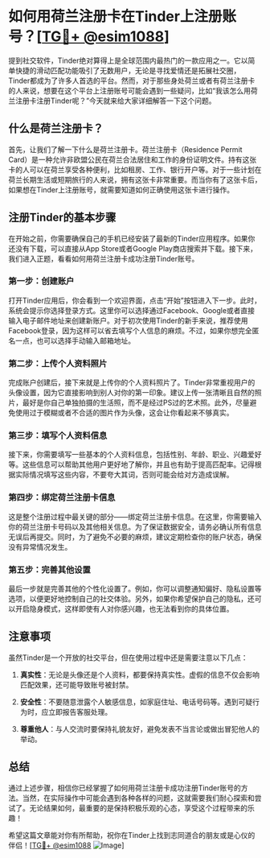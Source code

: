 # 如何用荷兰注册卡在Tinder上注册账号？[[TG💪+ @esim1088](https://t.me/s/esim1088)]

提到社交软件，Tinder绝对算得上是全球范围内最热门的一款应用之一。它以简单快捷的滑动匹配功能吸引了无数用户，无论是寻找爱情还是拓展社交圈，Tinder都成为了许多人首选的平台。然而，对于那些身处荷兰或者有荷兰注册卡的人来说，想要在这个平台上注册账号可能会遇到一些疑问，比如“我该怎么用荷兰注册卡注册Tinder呢？”今天就来给大家详细解答一下这个问题。

## 什么是荷兰注册卡？

首先，让我们了解一下什么是荷兰注册卡。荷兰注册卡（Residence Permit Card）是一种允许非欧盟公民在荷兰合法居住和工作的身份证明文件。持有这张卡的人可以在荷兰享受各种便利，比如租房、工作、银行开户等。对于一些计划在荷兰长期生活或短期旅行的人来说，拥有这张卡非常重要。而当你有了这张卡后，如果想在Tinder上注册账号，就需要知道如何正确使用这张卡进行操作。

## 注册Tinder的基本步骤

在开始之前，你需要确保自己的手机已经安装了最新的Tinder应用程序。如果你还没有下载，可以直接从App Store或者Google Play商店搜索并下载。接下来，我们进入正题，看看如何用荷兰注册卡成功注册Tinder账号。

### 第一步：创建账户

打开Tinder应用后，你会看到一个欢迎界面，点击“开始”按钮进入下一步。此时，系统会提示你选择登录方式。这里你可以选择通过Facebook、Google或者直接输入电子邮件地址来创建新账户。对于初次使用Tinder的新手来说，推荐使用Facebook登录，因为这样可以省去填写个人信息的麻烦。不过，如果你想完全匿名一点，也可以选择手动输入邮箱地址。

### 第二步：上传个人资料照片

完成账户创建后，接下来就是上传你的个人资料照片了。Tinder非常重视用户的头像设置，因为它直接影响到别人对你的第一印象。建议上传一张清晰且自然的照片，最好是你自己单独拍摄的生活照，而不是经过PS过的艺术照。此外，尽量避免使用过于模糊或者不合适的图片作为头像，这会让你看起来不够真实。

### 第三步：填写个人资料信息

接下来，你需要填写一些基本的个人资料信息，包括性别、年龄、职业、兴趣爱好等。这些信息可以帮助其他用户更好地了解你，并且也有助于提高匹配率。记得根据实际情况填写这些内容，不要夸大其词，否则可能会给对方造成误解。

### 第四步：绑定荷兰注册卡信息

这是整个注册过程中最关键的部分——绑定荷兰注册卡信息。在这里，你需要输入你的荷兰注册卡号码以及其他相关信息。为了保证数据安全，请务必确认所有信息无误后再提交。同时，为了避免不必要的麻烦，建议定期检查你的账户状态，确保没有异常情况发生。

### 第五步：完善其他设置

最后一步就是完善其他的个性化设置了。例如，你可以调整通知偏好、隐私设置等选项，以便更好地控制自己的社交体验。另外，如果你希望保护自己的隐私，还可以开启隐身模式，这样即使有人对你感兴趣，也无法看到你的具体位置。

## 注意事项

虽然Tinder是一个开放的社交平台，但在使用过程中还是需要注意以下几点：

1. **真实性**：无论是头像还是个人资料，都要保持真实性。虚假的信息不仅会影响匹配效果，还可能导致账号被封禁。
   
2. **安全性**：不要随意泄露个人敏感信息，如家庭住址、电话号码等。遇到可疑行为时，应立即报告客服处理。

3. **尊重他人**：与人交流时要保持礼貌友好，避免发表不当言论或做出冒犯他人的举动。

## 总结

通过上述步骤，相信你已经掌握了如何用荷兰注册卡成功注册Tinder账号的方法。当然，在实际操作中可能会遇到各种各样的问题，这就需要我们耐心探索和尝试了。无论结果如何，最重要的是保持积极乐观的心态，享受这个过程带来的乐趣！

希望这篇文章能对你有所帮助，祝你在Tinder上找到志同道合的朋友或是心仪的伴侣！[[TG💪+ @esim1088](https://t.me/s/esim1088) ![Image](https://i.postimg.cc/4NQfJmqS/Snipaste-2025-05-13-00-14-12.png)]